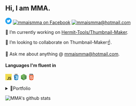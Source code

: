## Hi, I am MMA.
<a href="https://twitter.com/mmaismma"><img alt="mmaismma on Twitter" width="20px" src="https://raw.githubusercontent.com/mmaismma/mmaismma/master/Twitter_Social_Icon_Circle_Color.png" /></a> 
<a href="https://facebook.com/mmaismma"><img alt="mmaismma on Facebook" width="20px" src="https://facebookbrand.com/wp-content/uploads/2019/04/f_logo_RGB-Hex-Blue_512.png?w=512&h=512" /></a> 
<a href="mailto:mmaismma@hotmail.com"><img alt="mmaismma@hotmail.com" width="20px" src="https://img.icons8.com/color/48/000000/email.png"/></a><br>

🔭 I’m currently working on [Hermit-Tools/Thumbnail-Maker](https://github.com/hermit-tools/Thumbnail-Maker).

👯 I’m looking to collaborate on Thumbnail-Maker☝.

💬 Ask me about anything @ [mmaismma@hotmail.com](mailto:mmaismma@hotmail.com).

#### Languages I'm fluent in
<img height="20" src="https://raw.githubusercontent.com/github/explore/80688e429a7d4ef2fca1e82350fe8e3517d3494d/topics/javascript/javascript.png"> <img height="20" src="https://raw.githubusercontent.com/github/explore/80688e429a7d4ef2fca1e82350fe8e3517d3494d/topics/css/css.png"> <img height="20" src="https://raw.githubusercontent.com/github/explore/80688e429a7d4ef2fca1e82350fe8e3517d3494d/topics/nodejs/nodejs.png"> <img height="20" src="https://raw.githubusercontent.com/github/explore/80688e429a7d4ef2fca1e82350fe8e3517d3494d/topics/html/html.png">

<details>
  <summary>💎Portfolio</summary>
  <br>Hi. I am a graphic designer and a web developer.<br><br>
  
 ◾ Made official Hermitcraft subreddit's logo for Season 6 and Season 7.<br>
 ◾ Currently working on <a href="https://github.com/hermit-tools/Thumbnail-Maker">Hermit-Tools/Thumbnail-Maker</a>.<br>
 ◾ Founded <a href="https://www.outre.ml">Science Buzzer</a>.<br>
 <hr>
 </details>

![MMA's github stats](https://github-readme-stats.vercel.app/api?username=mmaismma&show_icons=true&hide=stars)

<a href="https://github.com/hermit-tools/Thumbnail-Maker">
  <img align="left" src="https://github-readme-stats.vercel.app/api/pin/?username=hermit-tools&repo=Thumbnail-Maker>
</a>
